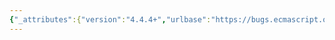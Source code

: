 ```yaml
---
{"_attributes":{"version":"4.4.4+","urlbase":"https://bugs.ecmascript.org/","maintainer":"dherman@mozilla.com"},"bug":{"bug_id":1994,"creation_ts":"2013-09-29 05:44:00 -0700","short_desc":"6.1.7.4, Table 6: extraneous \"a\"","delta_ts":"2013-10-29 09:45:34 -0700","product":"Draft for 6th Edition","component":"editorial issue","version":"Rev 19: September 27, 2013 Draft","rep_platform":"All","op_sys":"All","bug_status":"RESOLVED","resolution":"FIXED","priority":"Normal","bug_severity":"normal","everconfirmed":true,"reporter":{"uid":"andrebargull","name":"André Bargull"},"assigned_to":{"uid":"allen","name":"Allen Wirfs-Brock"},"long_desc":[{"commentid":5668,"comment_count":0,"who":{"uid":"andrebargull","name":"André Bargull"},"bug_when":"2013-09-29 05:44:23 -0700","thetext":"6.1.7.4 Well-Known Symbols and Intrinsics, Table 6, entry for @@hasInstance:\n\nRemove extraneous \"a\": \n\nCalled by the semantics of the a instanceof operator. \n\n=> Called by the semantics of the instanceof operator."},{"commentid":5690,"comment_count":1,"who":{"uid":"allen","name":"Allen Wirfs-Brock"},"bug_when":"2013-09-30 12:27:00 -0700","thetext":"fixed in rev20 editor's draft"},{"commentid":6083,"comment_count":2,"who":{"uid":"allen","name":"Allen Wirfs-Brock"},"bug_when":"2013-10-29 09:45:34 -0700","thetext":"fixed in rev20 draft, Oct. 28, 2013"}]}}
---
```

